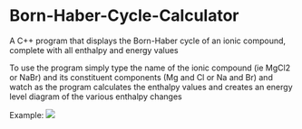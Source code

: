 # Born-Haber-Cycle-Calculator
A C++ program that displays the Born-Haber cycle of an ionic compound, complete with all enthalpy and energy values 

To use the program simply type the name of the ionic compound (ie MgCl2 or NaBr) and its constituent components (Mg and Cl or Na and Br) and watch as the program calculates the enthalpy values and creates an energy level diagram of the various enthalpy changes

Example:
![](Image)
